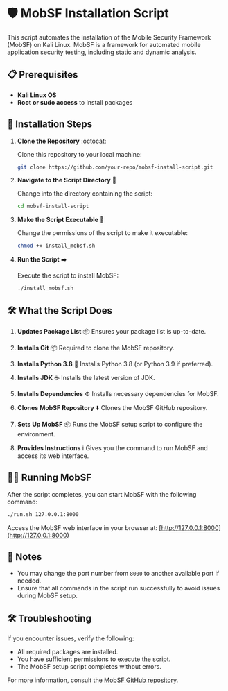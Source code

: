 
# 🛡️ MobSF Installation Script

This script automates the installation of the Mobile Security Framework (MobSF) on Kali Linux. MobSF is a framework for automated mobile application security testing, including static and dynamic analysis.

## 📋 Prerequisites

- **Kali Linux OS**
- **Root or sudo access** to install packages

## 🚀 Installation Steps

1. **Clone the Repository** :octocat:

   Clone this repository to your local machine:
   ```bash
   git clone https://github.com/your-repo/mobsf-install-script.git
   ```

2. **Navigate to the Script Directory** :file_folder:

   Change into the directory containing the script:
   ```bash
   cd mobsf-install-script
   ```

3. **Make the Script Executable** :wrench:

   Change the permissions of the script to make it executable:
   ```bash
   chmod +x install_mobsf.sh
   ```

4. **Run the Script** :arrow_right:

   Execute the script to install MobSF:
   ```bash
   ./install_mobsf.sh
   ```

## 🛠️ What the Script Does

1. **Updates Package List** :package:
   Ensures your package list is up-to-date.

2. **Installs Git** :package:
   Required to clone the MobSF repository.

3. **Installs Python 3.8** :snake:
   Installs Python 3.8 (or Python 3.9 if preferred).

4. **Installs JDK** :coffee:
   Installs the latest version of JDK.

5. **Installs Dependencies** :gear:
   Installs necessary dependencies for MobSF.

6. **Clones MobSF Repository** :arrow_down:
   Clones the MobSF GitHub repository.

7. **Sets Up MobSF** :package:
   Runs the MobSF setup script to configure the environment.

8. **Provides Instructions** :information_source:
   Gives you the command to run MobSF and access its web interface.

## 🏃‍♂️ Running MobSF

After the script completes, you can start MobSF with the following command:
```bash
./run.sh 127.0.0.1:8000
```

Access the MobSF web interface in your browser at:
[http://127.0.0.1:8000](http://127.0.0.1:8000)

## 📝 Notes

- You may change the port number from `8000` to another available port if needed.
- Ensure that all commands in the script run successfully to avoid issues during MobSF setup.

## 🛠️ Troubleshooting

If you encounter issues, verify the following:

- All required packages are installed.
- You have sufficient permissions to execute the script.
- The MobSF setup script completes without errors.

For more information, consult the [MobSF GitHub repository](https://github.com/MobSF/Mobile-Security-Framework-MobSF).

